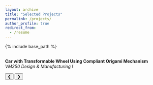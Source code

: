```yaml
---
layout: archive
title: "Selected Projects"
permalink: /projects/
author_profile: true
redirect_from:
  - /resume
---
```


{% include base_path %}

<!-- Origami Wheel Project -->
<br>
<b>Car with Transformable Wheel Using Compliant Origami Mechanism</b>
<br>
<i>VM250 Design & Manufacturing I</i>
<br>

<meta name="viewport" content="width=device-width, initial-scale=1">
<link rel="stylesheet" href="https://www.w3schools.com/w3css/4/w3.css">
<style>
.mySlides {display:none;}
</style>

<div class="w3-content w3-display-container">
<div class="w3-display-container mySlides">
  <img src="http://XiaoLiSean.github.io/images/explosiveView.jpg" style="width:100%">
  <div class="w3-display-bottomright w3-large w3-container w3-padding-16 w3-black">
    Explosive View
  </div>
</div>

<div class="w3-display-container mySlides">
  <img src="http://XiaoLiSean.github.io/images/car.png" style="width:100%">
  <div class="w3-display-bottomright w3-large w3-container w3-padding-16 w3-black">
    Assembled View
  </div>
</div>

<div class="w3-display-container mySlides">
  <img src="http://XiaoLiSean.github.io/images/origamiWheel.gif" style="width:100%">
  <div class="w3-display-bottomright w3-large w3-container w3-padding-16 w3-black">
    Origami Wheel Transform
  </div>
</div>

<button class="w3-button w3-display-left w3-black" onclick="plusDivs(-1)">&#10094;</button>
<button class="w3-button w3-display-right w3-black" onclick="plusDivs(1)">&#10095;</button>
</div>


<!-- Function defined to show picture slider -->
<script>
var slideIndex = 1;
showDivs(slideIndex);

function plusDivs(n) {
  showDivs(slideIndex += n);
}

function showDivs(n) {
  var i;
  var x = document.getElementsByClassName("mySlides");
  if (n > x.length) {slideIndex = 1}
  if (n < 1) {slideIndex = x.length}
  for (i = 0; i < x.length; i++) {
     x[i].style.display = "none";  
  }
  x[slideIndex-1].style.display = "block";  
}
</script>